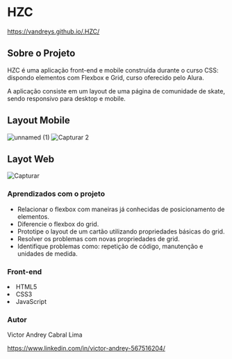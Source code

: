 # HZC

https://vandreys.github.io/.HZC/

## Sobre o Projeto


HZC é uma aplicação front-end e mobile construída durante o curso CSS: dispondo elementos com Flexbox e Grid, curso oferecido pelo Alura.

A aplicação consiste em um layout de uma página de comunidade de skate, sendo responsivo para desktop e mobile.


## Layout Mobile
![unnamed (1)](https://user-images.githubusercontent.com/109192128/200351726-26447020-feac-4f85-8a09-fcb6f5099c13.png)
![Capturar 2](https://user-images.githubusercontent.com/109192128/200359958-26049cd4-3f9a-445f-bebc-c4aee8758dbb.PNG)

## Layot Web
![Capturar](https://user-images.githubusercontent.com/109192128/200353658-2038103f-8fae-458c-abb4-a5255416a64a.PNG)

### Aprendizados com o projeto

- Relacionar o flexbox com maneiras já conhecidas de posicionamento de elementos.
- Diferencie o flexbox do grid.
- Prototipe o layout de um cartão utilizando propriedades básicas do grid.
- Resolver os problemas com novas propriedades de grid.
- Identifique problemas como: repetição de código, manutenção e unidades de medida.

### Front-end

<lu>
  <li> HTML5
  <li> CSS3
  <li> JavaScript
  
### Autor
    
 Victor Andrey Cabral Lima
 
 https://www.linkedin.com/in/victor-andrey-567516204/
  
